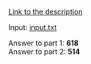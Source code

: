 [Link to the description](https://adventofcode.com/2018/day/16)

Input: [input.txt](/input.txt)

Answer to part 1: **618**  
Answer to part 2: **514**
